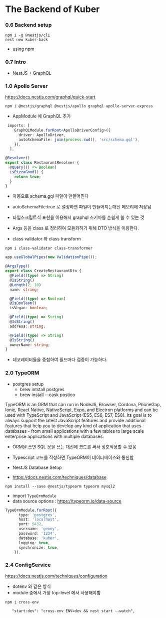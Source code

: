 # The Backend of Kuber

### 0.6 Backend setup

```
npm i -g @nestjs/cli
nest new kuber-back
```

- using npm

### 0.7 Intro

- NestJS + GraphQL

### 1.0 Apollo Server

https://docs.nestjs.com/graphql/quick-start

```
npm i @nestjs/graphql @nestjs/apollo graphql apollo-server-express
```

- AppModule 에 GraphQL 추가

```ts
 imports: [
    GraphQLModule.forRoot<ApolloDriverConfig>({
      driver: ApolloDriver,
      autoSchemaFile: join(process.cwd(), 'src/schema.gql'),
    }),
  ],
```

```ts
@Resolver()
export class RestaurantResolver {
  @Query(() => Boolean)
  isPizzaGood() {
    return true;
  }
}
```

- 자동으로 schema.gql 파일이 만들어진다
- autoSchemaFile:true 로 설정하면 파일이 만들어지는대신 메모리에 저장됨
- 타입스크립트식 표현을 이용해서 graphql 스키마를 손쉽게 쓸 수 있는 것

- Args 등을 class 로 정리하여 모듈화하기 위해 DTO 방식을 이용한다.

- class validator 와 class transform

```
npm i class-validator class-transformer
```

```js
app.useGlobalPipes(new ValidationPipe());
```

```ts
@ArgsType()
export class CreateRestaurantDto {
  @Field((type) => String)
  @IsString()
  @Length(2, 10)
  name: string;

  @Field((type) => Boolean)
  @IsBoolean()
  isVegan: boolean;

  @Field((type) => String)
  @IsString()
  address: string;

  @Field((type) => String)
  @IsString()
  ownerName: string;
}
```

- 데코레이터들을 중첩하여 필드마다 검증이 가능하다.

### 2.0 TypeORM

- postgres setup
  - brew intstall postgres
  - brew install --cask postico

TypeORM is an ORM that can run in NodeJS, Browser, Cordova, PhoneGap, Ionic, React Native, NativeScript, Expo, and Electron platforms and can be used with TypeScript and JavaScript (ES5, ES6, ES7, ES8). Its goal is to always support the latest JavaScript features and provide additional features that help you to develop any kind of application that uses databases - from small applications with a few tables to large scale enterprise applications with multiple databases.

- ORM을 쓰면 SQL 문을 쓰는 대신에 코드를 써서 상호작용할 수 있음
- Typescript 코드를 작성하면 TypeORM이 데이터베이스와 통신함

- NestJS Database Setup
- https://docs.nestjs.com/techniques/database

```
npm install --save @nestjs/typeorm typeorm mysql2
```

- import `TypeOrmModule`
- data source options : https://typeorm.io/data-source

```ts
TypeOrmModule.forRoot({
      type: 'postgres',
      host: 'localhost',
      port: 5432,
      username: 'geony',
      password: '1234',
      database: 'kuber',
      logging: true,
      synchronize: true,
    }),
```

### 2.4 ConfigService

https://docs.nestjs.com/techniques/configuration

- dotenv 와 같은 방식
- module 중에서 가장 top-level 에서 사용해야함

```
npm i cross-env
```

```
   "start:dev": "cross-env ENV=dev && nest start --watch",

```
